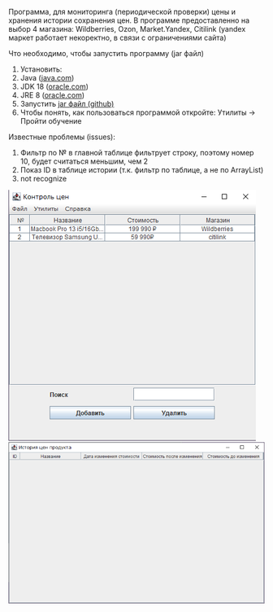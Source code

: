 Программа, для мониторинга (периодической проверки) цены и хранения истории сохранения цен.
  В программе предоставленно на выбор 4 магазина: Wildberries, Ozon, Market.Yandex, Citilink (yandex маркет работает некоректно, в связи с ограничениями сайта)

Что необходимо, чтобы запустить программу (jar файл)  
1. Установить:  
  1. Java ([java.com](https://www.java.com/ru/download/))  
  2. JDK 18 ([oracle.com](https://www.oracle.com/java/technologies/downloads/#jdk18-windows))  
  3. JRE 8 ([oracle.com](https://www.oracle.com/java/technologies/downloads/#jre8-windows))  
2. Запустить [jar файл (github)](https://github.com/Sadeal/Market-Parser/blob/main/Course.jar)  
3. Чтобы понять, как пользоваться программой откройте: Утилиты -> Пройти обучение  


Известные проблемы (issues):
  1. Фильтр по № в главной таблице фильтрует строку, поэтому номер 10, будет считаться меньшим, чем 2
  2. Показ ID в таблице истории (т.к. фильтр по таблице, а не по ArrayList)
  3. not recognize

![Основное окно](https://github.com/Sadeal/JavaCourse/blob/main/img/main.png)
![Окно истории](https://github.com/Sadeal/JavaCourse/blob/main/img/history.png)
